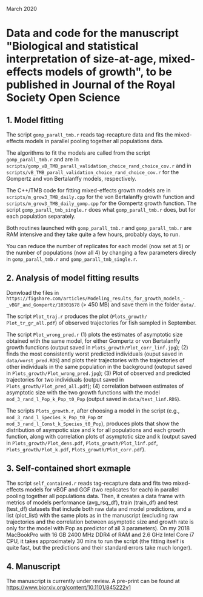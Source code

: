 March 2020

# Data and code for the manuscript "Biological and statistical interpretation of size-at-age, mixed-effects models of growth", to be published in Journal of the Royal Society Open Science


## 1. Model fitting

The script `gomp_parall_tmb.r` reads tag-recapture data and fits the mixed-effects models in parallel pooling together all populations data. 

The algorithms to fit the models are called from the script `gomp_parall_tmb.r` and are in `scripts/gomp_vB_TMB_parall_validation_choice_rand_choice_cov.r` and in `scripts/vB_TMB_parall_validation_choice_rand_choice_cov.r` for the Gompertz and von Bertalanffy models, respectively.

The C++/TMB  code for fitting mixed-effects growth models are in `scripts/m_grow3_TMB_daily.cpp` for the von Bertalanffy growth function and `scripts/m_grow3_TMB_daily_gomp.cpp` for the Gompertz growth function. The script `gomp_parall_tmb_single.r` does what `gomp_parall_tmb.r` does, but for each population separately. 

Both routines launched with `gomp_parall_tmb.r` and `gomp_parall_tmb.r` are RAM intensive and they take quite a few hours, probably days, to run. 

You can reduce the number of replicates for each model (now set at 5) or the number of populations (now all 4) by changing a few parameters direcly in `gomp_parall_tmb.r` and `gomp_parall_tmb_single.r`.

## 2. Analysis of model fitting results    

Donwload the files in `https://figshare.com/articles/Modeling_results_for_growth_models_-_vBGF_and_Gompertz/10301678` (> 450 MB) and save them in the folder `data/`.

The script `Plot_traj.r` produces the plot (`Plots_growth/ Plot_tr_gr_all.pdf`) of observed trajectories for fish sampled in September.   

The script `Plot_wrong_pred.r` (1) plots the estimates of asymptotic size obtained with the same model, for either Gompertz or von Bertalanffy growth functions (output saved in `Plots_growth/Plot_corr_linf.jpg`); (2) finds the most consistently worst predicted individuals (ouput saved in `data/worst_pred.RDS`) and plots their trajectories with the trajectories of other individuals in the same population in the background (outoput saved in `Plots_growth/Plot_wrong_pred.jpg`); (3) Plot of observed and predicted trajectories for two individuals (output saved in `Plots_growth/Plot_pred_all.pdf`); (4) correlation between estimates of asymptotic size with the two growth functions with the model `mod_3_rand_l_Pop_k_Pop_t0_Pop` (output saved in `data/test_linf.RDS`). 

The scripts `Plots_growth.r`, after choosing a model in the script (e.g., `mod_3_rand_l_Species_k_Pop_t0_Pop` or `mod_3_rand_l_Const_k_Species_t0_Pop`), produces plots that show the distribution of asympotic size and k for all populations and each growth function, along with correlation plots of asymptotic size and k (output saved in `Plots_growth/Plot_dens.pdf`, `Plots_growth/Plot_linf.pdf`, `Plots_growth/Plot_k.pdf`, `Plots_growth/Plot_corr.pdf`).

## 3. Self-contained short exmaple

The script `self_contained.r` reads tag-recapture data and fits two mixed-effects models for vBGF and GGF (two replicates for each) in parallel pooling together all populations data. Then, it creates a data frame with metrics of models performance (avg_rsq_df), train (train_df) and test (test_df) datasets that include both raw data and model predictions, and a list (plot_list) with the same plots as in the manuscript (excluding raw trajectories and the correlation between asymptotic size and growth rate is only for the model with Pop as predictor of all 3 parameters). On my 2018 MacBookPro with 16 GB 2400 MHz DDR4 of RAM and 2.6 GHz Intel Core i7 CPU, it takes approximately 30 mins to run the script (the fitting itself is quite fast, but the predictions and their standard errors take much longer).


## 4. Manuscript

The manuscript is currently under review. A pre-print can be found at https://www.biorxiv.org/content/10.1101/845222v1
